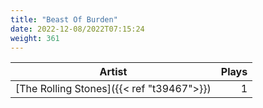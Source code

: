 ```yaml
---
title: "Beast Of Burden"
date: 2022-12-08/2022T07:15:24
weight: 361
---
```




 Artist | Plays 
----- | -----:
[The Rolling Stones]({{< ref "t39467">}}) | 1
